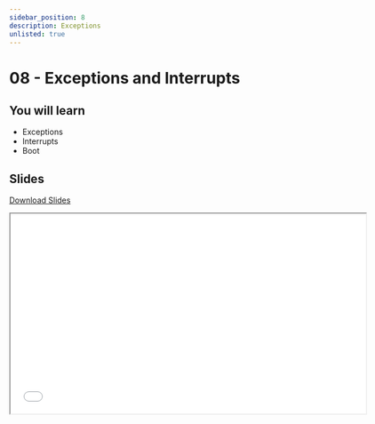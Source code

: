 ```yaml
---
sidebar_position: 8
description: Exceptions
unlisted: true
---
```


# 08 - Exceptions and Interrupts

## You will learn

- Exceptions
- Interrupts
- Boot

## Slides

[Download Slides](/slides/fils_en/07/ma-07.pdf)

<iframe src="/slides/fils_en/07" width="640" height="360"></iframe>
